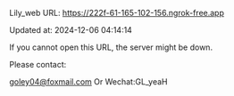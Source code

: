 Lily_web URL: https://222f-61-165-102-156.ngrok-free.app

Updated at: 2024-12-06 04:14:14

If you cannot open this URL, the server might be down.

Please contact: 

goley04@foxmail.com Or Wechat:GL_yeaH